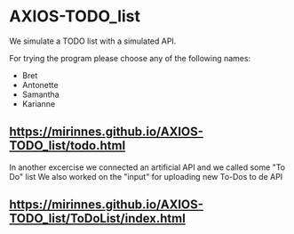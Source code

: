 # AXIOS-TODO_list
We simulate a TODO list with a simulated API. 

For trying the program please choose any of the following names:
* Bret
* Antonette 
* Samantha
* Karianne

https://mirinnes.github.io/AXIOS-TODO_list/todo.html
---------------------------------------------------------------------
In another excercise we connected an artificial API and we called some "To Do" list
We also worked on the "input" for uploading new To-Dos to de API

https://mirinnes.github.io/AXIOS-TODO_list/ToDoList/index.html
----------------------------------------------------------------------

